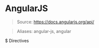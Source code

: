 # AngularJS

> Source: https://docs.angularjs.org/api/

> Aliases: angular-js, angular

$ Directives
